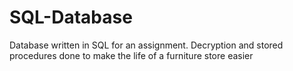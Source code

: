 # SQL-Database
Database written in SQL for an assignment. Decryption and stored procedures done to make the life of a furniture store easier

